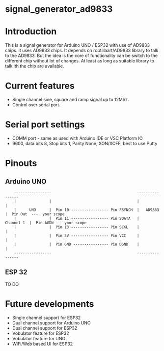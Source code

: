 # signal_generator_ad9833


# Introduction
This is a signal generator for Arduino UNO / ESP32 with use of AD9833 chips.
it uses AD9833 chips. It depends on robtillaart/AD9833 library to talk to the AD9833.
But the idea is the core of functionality can be switch to the different chip without lot of changes.
At least as long as suitable library to talk ith the chip are available.

# Current features

- Single channel sine, square and ramp signal up to 12Mhz.
- Control over serial port.

# Serial port settings

 - COMM port - same as used with Arduino IDE or VSC Platform IO
 - 9600, data bits 8, Stop bits 1, Parity None, XON/XOFF, best to use Putty

# Pinouts

## Arduino UNO


        -----------------                                       ----------------
        |               |                                       |              |
        |      UNO      |  Pin 10 ----------------- Pin FSYNCH  |   AD9833     |  Pin Out  ---  your scope
        |               |  Pin 11 ----------------- Pin SDATA   |   Channel 1  |  Pin AGDN --- your scope
        |               |  Pin 13 ----------------- Pin SCKL    |              |
        |               |  Pin 5V ----------------- Pin VCC     |              |
        |               |  Pin GND ---------------- Pin DGND    |              |
        -----------------                                       ----------------

## ESP 32

TO DO

# Future developments

 - Single channel support for ESP32
 - Dual channel support for Arduino UNO
 - Dual channel support for ESP32
 - Vobulator feature for ESP32
 - Vobulator feature for UNO
 - WiFi/Web based UI for ESP32
